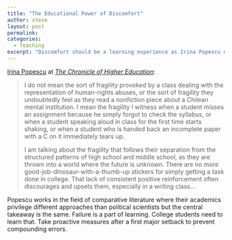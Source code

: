 ```yaml
---
title: "The Educational Power of Discomfort"
author: steve
layout: post
permalink:
categories:
  - Teaching
excerpt: "Discomfort should be a learning experience as Irina Popescu notes at The Chronicle for Higher Education."
---
```



[Irina Popescu](http://complit.berkeley.edu/?page_id=8167) at [*The Chronicle of Higher Education*](http://chronicle.com/article/The-Educational-Power-of/236136):

> I do not mean the sort of fragility provoked by a class dealing with the representation of human-rights abuses, or the sort of fragility they undoubtedly feel as they read a nonfiction piece about a Chilean mental institution. I mean the fragility I witness when a student misses an assignment because he simply forgot to check the syllabus, or when a student speaking aloud in class for the first time starts shaking, or when a student who is handed back an incomplete paper with a C on it immediately tears up.
>
> I am talking about the fragility that follows their separation from the structured patterns of high school and middle school, as they are thrown into a world where the future is unknown. There are no more good-job-dinosaur-with-a-thumb-up stickers for simply getting a task done in college. That lack of consistent positive reinforcement often discourages and upsets them, especially in a writing class...

Popescu works in the field of comparative literature where their academics privilege different approaches than political scientists but the central takeaway is the same. Failure is a part of learning. College students need to learn that. Take proactive measures after a first major setback to prevent compounding errors.